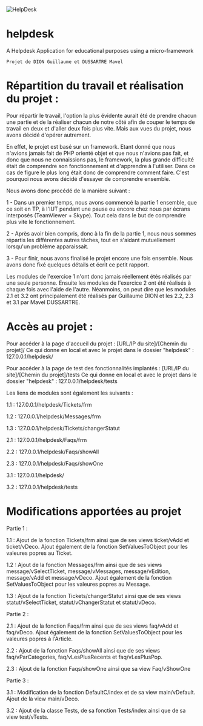 ![HelpDesk](http://angular.kobject.net/git/phalconist/helpdeskGitImage.png "HelpDesk")
# helpdesk
A Helpdesk Application for educational purposes using a micro-framework

    Projet de DION Guillaume et DUSSARTRE Mavel

# Répartition du travail et réalisation du projet :
Pour répartir le travail, l'option la plus évidente aurait été de prendre chacun une partie et de la réaliser chacun de notre côté afin de couper le temps de travail en deux et d'aller deux fois plus vite.
Mais aux vues du projet, nous avons décidé d'opérer autrement.

En effet, le projet est basé sur un framework. Etant donné que nous n'avions jamais fait de PHP orienté objet et que nous n'avions pas fait, et donc que nous ne connaissions pas, le framework, la plus grande difficulté était de comprendre son fonctionnement et d'apprendre à l'utiliser.
Dans ce cas de figure le plus long était donc de comprendre comment faire. C'est pourquoi nous avons décidé d'essayer de comprendre ensemble.

Nous avons donc procédé de la manière suivant :

1 - Dans un premier temps, nous avons commencé la partie 1 ensemble, que ce soit en TP, à l'IUT pendant une pause ou encore chez nous par écrans interposés (TeamViewer + Skype). Tout cela dans le but de comprendre plus vite le fonctionnement.

2 - Après avoir bien compris, donc à la fin de la partie 1, nous nous sommes répartis les différentes autres tâches, tout en s'aidant mutuellement lorsqu'un problème apparaissait.

3 - Pour finir, nous avons finalisé le projet encore une fois ensemble. Nous avons donc fixé quelques détails et écrit ce petit rapport.

Les modules de l'exercice 1 n'ont donc jamais réellement étés réalisés par une seule personne. Ensuite les modules de l'exercice 2 ont été réalisés à chaque fois avec l'aide de l'autre.
Néanmoins, on peut dire que les modules 2.1 et 3.2 ont principalement été réalisés par Guillaume DION et les 2.2, 2.3 et 3.1 par Mavel DUSSARTRE.

# Accès au projet :
Pour accéder à la page d'accueil du projet :
[URL/IP du site]/[Chemin du projet]/
Ce qui donne en local et avec le projet dans le dossier "helpdesk" : 
127.0.0.1/helpdesk/

Pour accéder à la page de test des fonctionnalités implantés :
[URL/IP du site]/[Chemin du projet]/tests
Ce qui donne en local et avec le projet dans le dossier "helpdesk" : 
127.0.0.1/helpdesk/tests

Les liens de modules sont également les suivants :

1.1 : 127.0.0.1/helpdesk/Tickets/frm

1.2 : 127.0.0.1/helpdesk/Messages/frm

1.3 : 127.0.0.1/helpdesk/Tickets/changerStatut

2.1 : 127.0.0.1/helpdesk/Faqs/frm

2.2 : 127.0.0.1/helpdesk/Faqs/showAll

2.3 : 127.0.0.1/helpdesk/Faqs/showOne

3.1 : 127.0.0.1/helpdesk/

3.2 : 127.0.0.1/helpdesk/tests


# Modifications apportées au projet


Partie 1 : 


1.1 : Ajout de la fonction Tickets/frm ainsi que de ses views ticket/vAdd et ticket/vDeco. Ajout également de la fonction SetValuesToObject pour les valeures popres au Ticket. 

1.2 : Ajout de la fonction Messages/frm ainsi que de ses views message/vSelectTicket, message/vMessages, message/vEdition, message/vAdd et message/vDeco. Ajout également de la fonction SetValuesToObject pour les valeures popres au Message. 

1.3 : Ajout de la fonction Tickets/changerStatut ainsi que de ses views statut/vSelectTicket, statut/vChangerStatut et statut/vDeco.


Partie 2 : 


2.1 : Ajout de la fonction Faqs/frm ainsi que de ses views faq/vAdd et faq/vDeco. Ajout également de la fonction SetValuesToObject pour les valeures popres à l'Article.

2.2 : Ajout de la fonction Faqs/showAll ainsi que de ses views faq/vParCategories, faq/vLesPlusRecents et faq/vLesPlusPop.

2.3 : Ajout de la fonction Faqs/showOne ainsi que sa view Faq/vShowOne


Partie 3 : 


3.1 : Modification de la fonction DefaultC/index et de sa view main/vDefault. Ajout de la view main/vDeco.

3.2 : Ajout de la classe Tests, de sa fonction Tests/index ainsi que de sa view test/vTests.